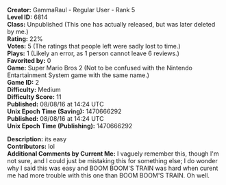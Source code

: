 **Creator:** GammaRaul - Regular User - Rank 5 <br>
**Level ID:** 6814 <br>
**Class:** Unpublished (This one has actually released, but was later deleted by me.) <br>
**Rating:** 22% <br>
**Votes:** 5 (The ratings that people left were sadly lost to time.) <br>
**Plays:** 1 (Likely an error, as 1 person cannot leave 6 reviews.) <br>
**Favorited by:** 0 <br>
**Game:** Super Mario Bros 2 (Not to be confused with the Nintendo Entartainment System game with the same name.) <br>
**Game ID:** 2 <br>
**Difficulty:** Medium <br>
**Difficulty Score:** 11 <br>
**Published:** 08/08/16 at 14:24 UTC <br>
**Unix Epoch Time (Saving):** 1470666292 <br>
**Published:** 08/08/16 at 14:24 UTC <br>
**Unix Epoch Time (Publishing):** 1470666292

**Description:** its easy <br>
**Contributors:** lol <br>
**Additional Comments by Current Me:** I vaguely remember this, though I'm not sure, and I could just be mistaking this for something else; I do wonder why I said this was easy and BOOM BOOM'S TRAIN was hard when curent me had more trouble with this one than BOOM BOOM'S TRAIN. Oh well.

